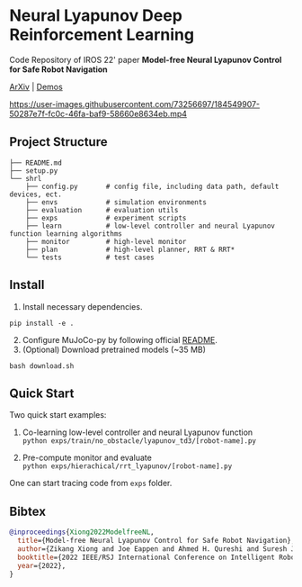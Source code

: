 # Neural Lyapunov Deep Reinforcement Learning

Code Repository of IROS 22' paper **Model-free Neural Lyapunov Control for Safe Robot Navigation**

[ArXiv](https://arxiv.org/abs/2203.01190) | [Demos](https://sites.google.com/view/mf-nlc)

https://user-images.githubusercontent.com/73256697/184549907-50287e7f-fc0c-46fa-baf9-58660e8634eb.mp4

## Project Structure

```
├── README.md
├── setup.py
└── shrl
    ├── config.py       # config file, including data path, default devices, ect. 
    ├── envs            # simulation environments
    ├── evaluation      # evaluation utils
    ├── exps            # experiment scripts
    ├── learn           # low-level controller and neural Lyapunov function learning algorithms
    ├── monitor         # high-level monitor
    ├── plan            # high-level planner, RRT & RRT*
    └── tests           # test cases
```

## Install

1. Install necessary dependencies.

```commandline
pip install -e .
```

2. Configure MuJoCo-py by following official [README](https://github.com/openai/mujoco-py).
3. (Optional) Download pretrained models (~35 MB)

```commandline
bash download.sh
```

## Quick Start

Two quick start examples:

1. Co-learning low-level controller and neural Lyapunov function  
   `python exps/train/no_obstacle/lyapunov_td3/[robot-name].py`

2. Pre-compute monitor and evaluate  
   `python exps/hierachical/rrt_lyapunov/[robot-name].py`

One can start tracing code from `exps` folder.

## Bibtex

```bibtex
@inproceedings{Xiong2022ModelfreeNL,
  title={Model-free Neural Lyapunov Control for Safe Robot Navigation},
  author={Zikang Xiong and Joe Eappen and Ahmed H. Qureshi and Suresh Jagannathan},
  booktitle={2022 IEEE/RSJ International Conference on Intelligent Robots and Systems (IROS)},
  year={2022},
}
```

